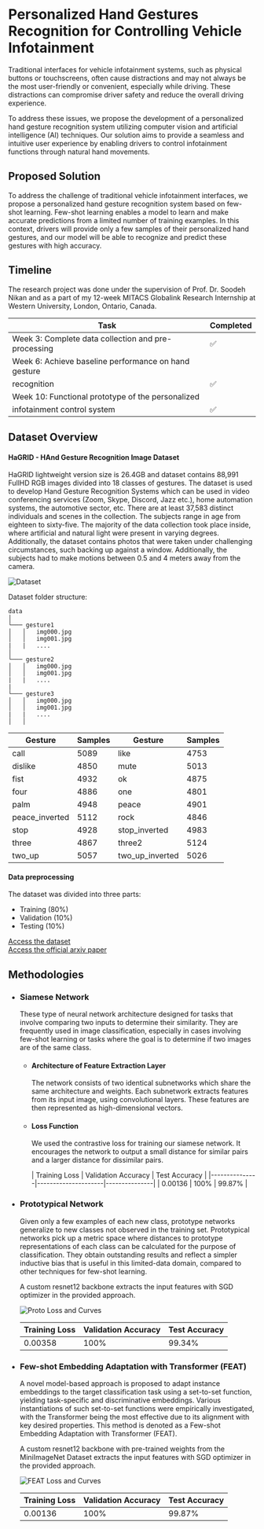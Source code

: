 
# Personalized Hand Gestures Recognition for Controlling Vehicle Infotainment

Traditional interfaces for vehicle infotainment systems, such as physical buttons or touchscreens, often cause distractions and may not always be the most user-friendly or convenient, especially while driving. These distractions can compromise driver safety and reduce the overall driving experience.

To address these issues, we propose the development of a personalized hand gesture recognition system utilizing computer vision and artificial intelligence (AI) techniques. Our solution aims to provide a seamless and intuitive user experience by enabling drivers to control infotainment functions through natural hand movements.

## Proposed Solution

To address the challenge of traditional vehicle infotainment interfaces, we propose a personalized hand gesture recognition system based on few-shot learning. Few-shot learning enables a model to learn and make accurate predictions from a limited number of training examples. In this context, drivers will provide only a few samples of their personalized hand gestures, and our model will be able to recognize and predict these gestures with high accuracy.

## Timeline
The research project was done under the supervision of Prof. Dr. Soodeh Nikan and as a part of my 12-week MITACS Globalink Research Internship at Western University, London, Ontario, Canada.

| Task                          | Completed |
|-------------------------------|-----------|
| Week 3: Complete data collection and pre-processing  | ✅ |  
| Week 6: Achieve baseline performance on hand gesture
recognition      | ✅ | 
| Week 10: Functional prototype of the personalized
infotainment control system | ✅ |  


## Dataset Overview
#### HaGRID - HAnd Gesture Recognition Image Dataset

HaGRID lightweight version size is 26.4GB and dataset contains 88,991 FullHD RGB images divided into 18 classes of gestures. The dataset is used to develop Hand Gesture Recognition Systems which can be used in video conferencing services (Zoom, Skype, Discord, Jazz etc.), home automation systems, the automotive sector, etc. There are at least 37,583 distinct individuals and scenes in the collection. The subjects range in age from eighteen to sixty-five. The majority of the data collection took place inside, where artificial and natural light were present in varying degrees. Additionally, the dataset contains photos that were taken under challenging circumstances, such backing up against a window. Additionally, the subjects had to make motions between 0.5 and 4 meters away from the camera.

![Dataset](./imgs/Screenshot%20from%202024-08-04%2023-33-50.png)

Dataset folder structure:
```
data 
│
└─── gesture1
│   │   img000.jpg
│   │   img001.jpg
|   |   ....
│   
└─── gesture2
│   │   img000.jpg
│   │   img001.jpg
|   |   ....
|
└─── gesture3
│   │   img000.jpg
│   │   img001.jpg
|   |   ....
│   │
```
| Gesture          | Samples | Gesture         | Samples |
|------------------|---------|-----------------|---------|
| call             | 5089    | like            | 4753    |
| dislike          | 4850    | mute            | 5013    |
| fist             | 4932    | ok              | 4875    |
| four             | 4886    | one             | 4801    |
| palm             | 4948    | peace           | 4901    |
| peace_inverted   | 5112    | rock            | 4846    |
| stop             | 4928    | stop_inverted   | 4983    |
| three            | 4867    | three2          | 5124    |
| two_up           | 5057    | two_up_inverted | 5026    |

#### Data preprocessing

The dataset was divided into three parts:
- Training (80%)
- Validation (10%)
- Testing (10%)

[Access the dataset](https://github.com/hukenovs/hagrid)\
[Access the official arxiv paper](https://arxiv.org/abs/2206.08219)


## Methodologies

- ### Siamese Network
    These type of neural network architecture designed for tasks that involve comparing two inputs to determine their similarity. They are frequently used in image classification, especially in cases involving few-shot learning or tasks where the goal is to determine if two images are of the same class.
    - #### Architecture of Feature Extraction Layer
        The network consists of two identical subnetworks which share the same architecture and weights. Each subnetwork extracts features from its input image, using convolutional layers. These features are then represented as high-dimensional vectors.
    - #### Loss Function
        We used the contrastive loss for training our siamese network.  It encourages the network to output a small distance for similar pairs and a larger distance for dissimilar pairs.

      | Training Loss | Validation Accuracy | Test Accuracy |
    |---------------|---------------------|---------------|
    | 0.00136          | 100%                 | 99.87%    |

- ### Prototypical Network
    Given only a few examples of each new class, prototype networks generalize to new classes not observed in the training set. Prototypical networks pick up a metric space where distances to prototype representations of each class can be calculated for the purpose of classification. They obtain outstanding results and reflect a simpler inductive bias that is useful in this limited-data domain, compared to other techniques for few-shot learning.

    A custom resnet12 backbone extracts the input features with SGD optimizer in the provided approach.

  ![Proto Loss and Curves](./imgs/Screenshot%20from%202024-08-03%2021-34-09.png)

    | Training Loss | Validation Accuracy | Test Accuracy |
    |---------------|---------------------|---------------|
    | 0.00358          | 100%                 | 99.34%           |
- ### Few-shot Embedding Adaptation with Transformer (FEAT)
    A novel model-based approach is proposed to adapt instance embeddings to the target classification task using a set-to-set function, yielding task-specific and discriminative embeddings. Various instantiations of such set-to-set functions were empirically investigated, with the Transformer being the most effective due to its alignment with key desired properties. This method is denoted as a Few-shot Embedding Adaptation with Transformer (FEAT).

    A custom resnet12 backbone with pre-trained weights from the MiniImageNet Dataset extracts the input features with SGD optimizer in the provided approach.

  ![FEAT Loss and Curves](./imgs/Screenshot%20from%202024-08-03%2021-56-41.png)

    | Training Loss | Validation Accuracy | Test Accuracy |
    |---------------|---------------------|---------------|
    | 0.00136          | 100%                 | 99.87%    |


<!-- ## Installation

## Usage

## Model Training

## Evaluation

## References -->

